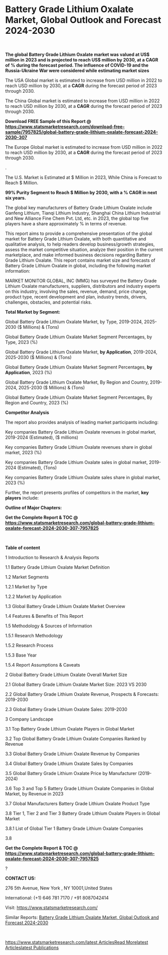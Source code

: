 <h1>Battery Grade Lithium Oxalate Market, Global Outlook and Forecast 2024-2030</h1><br/><p><strong>The global Battery Grade Lithium Oxalate market was valued at US$ million in 2023 and is projected to reach US$ million by 2030, at a <strong>CAGR</strong> of % during the forecast period. The influence of COVID-19 and the Russia-Ukraine War were considered while estimating market sizes</strong></p>
 
 
 
 <p>The USA Global market is estimated to increase from USD million in 2022 to reach USD million by 2030, at a <strong>CAGR</strong> during the forecast period of 2023 through 2030.</p>
 
 
 
 <p>The China Global market is estimated to increase from USD million in 2022 to reach USD million by 2030, at a <strong>CAGR</strong> during the forecast period of 2023 through 2030.</p>
 
 
 
 <p><strong>Download FREE Sample of this Report @ <a href="https://www.statsmarketresearch.com/download-free-sample/7957825/global-battery-grade-lithium-oxalate-forecast-2024-2030-307">https://www.statsmarketresearch.com/download-free-sample/7957825/global-battery-grade-lithium-oxalate-forecast-2024-2030-307</a></strong></p>
 
 
 
 <p>The Europe Global market is estimated to increase from USD million in 2022 to reach USD million by 2030, at a <strong>CAGR</strong> during the forecast period of 2023 through 2030.</p>
 
 
 
 <p>.</p>
 
 
 
 <p>The U.S. Market is Estimated at $ Million in 2023, While China is Forecast to Reach $ Million.</p>
 
 
 
 <p><strong>99% Purity Segment to Reach $ Million by 2030, with a % <strong>CAGR</strong> in next six years.</strong></p>
 
 
 
 <p>The global key manufacturers of Battery Grade Lithium Oxalate include Ganfeng Lithium, Tianqi Lithium Industry, Shanghai China Lithium Industrial and New Alliance Fine Chem Pvt. Ltd, etc. in 2023, the global top five players have a share approximately % in terms of revenue.</p>
 
 
 
 <p>This report aims to provide a comprehensive presentation of the global market for Battery Grade Lithium Oxalate, with both quantitative and qualitative analysis, to help readers develop business/growth strategies, assess the market competitive situation, analyze their position in the current marketplace, and make informed business decisions regarding Battery Grade Lithium Oxalate. This report contains market size and forecasts of Battery Grade Lithium Oxalate in global, including the following market information:</p>
 
 
 
 <p>MARKET MONITOR GLOBAL, INC (MMG) has surveyed the Battery Grade Lithium Oxalate manufacturers, suppliers, distributors and industry experts on this industry, involving the sales, revenue, demand, price change, product type, recent development and plan, industry trends, drivers, challenges, obstacles, and potential risks.</p>
 
 
 
 <p><strong>Total Market by Segment:</strong></p>
 
 
 
 <p>Global Battery Grade Lithium Oxalate Market, by Type, 2019-2024, 2025-2030 ($ Millions) & (Tons)</p>
 
 
 
 <p>Global Battery Grade Lithium Oxalate Market Segment Percentages, by Type, 2023 (%)</p>
 
 
 
 <p>Global Battery Grade Lithium Oxalate Market, <strong>by Application</strong>, 2019-2024, 2025-2030 ($ Millions) & (Tons)</p>
 
 
 
 <p>Global Battery Grade Lithium Oxalate Market Segment Percentages, <strong>by Application</strong>, 2023 (%)</p>
 
 
 
 <p>Global Battery Grade Lithium Oxalate Market, By Region and Country, 2019-2024, 2025-2030 ($ Millions) & (Tons)</p>
 
 
 
 <p>Global Battery Grade Lithium Oxalate Market Segment Percentages, By Region and Country, 2023 (%)</p>
 
 
 
 <p><strong>Competitor Analysis</strong></p>
 
 
 
 <p>The report also provides analysis of leading market participants including:</p>
 
 
 
 <p>Key companies Battery Grade Lithium Oxalate revenues in global market, 2019-2024 (Estimated), ($ millions)</p>
 
 
 
 <p>Key companies Battery Grade Lithium Oxalate revenues share in global market, 2023 (%)</p>
 
 
 
 <p>Key companies Battery Grade Lithium Oxalate sales in global market, 2019-2024 (Estimated), (Tons)</p>
 
 
 
 <p>Key companies Battery Grade Lithium Oxalate sales share in global market, 2023 (%)</p>
 
 
 
 <p>Further, the report presents profiles of competitors in the market, <strong>key players</strong> include:</p>
 
 
 
 <p><strong>Outline of Major Chapters:</strong></p>
 
 
 
 <div><b>Get the Complete Report & TOC @ <a href="https://www.statsmarketresearch.com/global-battery-grade-lithium-oxalate-forecast-2024-2030-307-7957825">https://www.statsmarketresearch.com/global-battery-grade-lithium-oxalate-forecast-2024-2030-307-7957825</a></b></div>
 
 
 
 <p><br />
 
 <b>Table of content</b></p>
 
 
 
 <p>1 Introduction to Research & Analysis Reports<br />
 
 1.1 Battery Grade Lithium Oxalate Market Definition<br />
 
 1.2 Market Segments<br />
 
 1.2.1 Market by Type<br />
 
 1.2.2 Market by Application<br />
 
 1.3 Global Battery Grade Lithium Oxalate Market Overview<br />
 
 1.4 Features & Benefits of This Report<br />
 
 1.5 Methodology & Sources of Information<br />
 
 1.5.1 Research Methodology<br />
 
 1.5.2 Research Process<br />
 
 1.5.3 Base Year<br />
 
 1.5.4 Report Assumptions & Caveats<br />
 
 2 Global Battery Grade Lithium Oxalate Overall Market Size<br />
 
 2.1 Global Battery Grade Lithium Oxalate Market Size: 2023 VS 2030<br />
 
 2.2 Global Battery Grade Lithium Oxalate Revenue, Prospects & Forecasts: 2019-2030<br />
 
 2.3 Global Battery Grade Lithium Oxalate Sales: 2019-2030<br />
 
 3 Company Landscape<br />
 
 3.1 Top Battery Grade Lithium Oxalate Players in Global Market<br />
 
 3.2 Top Global Battery Grade Lithium Oxalate Companies Ranked by Revenue<br />
 
 3.3 Global Battery Grade Lithium Oxalate Revenue by Companies<br />
 
 3.4 Global Battery Grade Lithium Oxalate Sales by Companies<br />
 
 3.5 Global Battery Grade Lithium Oxalate Price by Manufacturer (2019-2024)<br />
 
 3.6 Top 3 and Top 5 Battery Grade Lithium Oxalate Companies in Global Market, by Revenue in 2023<br />
 
 3.7 Global Manufacturers Battery Grade Lithium Oxalate Product Type<br />
 
 3.8 Tier 1, Tier 2 and Tier 3 Battery Grade Lithium Oxalate Players in Global Market<br />
 
 3.8.1 List of Global Tier 1 Battery Grade Lithium Oxalate Companies<br />
 
 3.8</p>
 
 
 
 <div><b>Get the Complete Report & TOC @ <a href="https://www.statsmarketresearch.com/global-battery-grade-lithium-oxalate-forecast-2024-2030-307-7957825">https://www.statsmarketresearch.com/global-battery-grade-lithium-oxalate-forecast-2024-2030-307-7957825</a></b></div>
 
 
 
 <p>? </p>
 
 
 
 <p><b>CONTACT US:</b><br />
 
 276 5th Avenue, New York , NY 10001,United States<br />
 
 International: (+1) 646 781 7170 / +91 8087042414<br />
 
 Visit: <a href="https://www.statsmarketresearch.com/">https://www.statsmarketresearch.com/</a><br />
 
 Similar Reports: <a href="https://www.statsmarketresearch.com/global-battery-grade-lithium-oxalate-forecast-2024-2030-307-7957825">Battery Grade Lithium Oxalate Market, Global Outlook and Forecast 2024-2030</a><br />
 
 <br />
 
 <a href="https://gyeongbokgung.com">https://www.statsmarketresearch.com/</a><a href="https://hallyeomaritime.com">latest Articles</a><a href="https://jingwansa.com">Read More</a><a href="https://nguoiviet.jp/">latest Articles</a><a href="https://www.intelmarketresearch.com/">latest Publications</a></p>